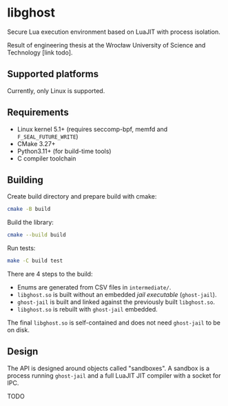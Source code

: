 # libghost

Secure Lua execution environment based on LuaJIT with process isolation.

Result of engineering thesis at the Wrocław University of Science and Technology [link todo].

## Supported platforms

Currently, only Linux is supported.

## Requirements

* Linux kernel 5.1+ (requires seccomp-bpf, memfd and `F_SEAL_FUTURE_WRITE`)
* CMake 3.27+
* Python3.11+ (for build-time tools)
* C compiler toolchain

## Building

Create build directory and prepare build with cmake:

```sh
cmake -B build
```

Build the library:

```sh
cmake --build build
```

Run tests:

```sh
make -C build test
```

There are 4 steps to the build:

* Enums are generated from CSV files in `intermediate/`.
* `libghost.so` is built without an embedded *jail executable* (`ghost-jail`).
* `ghost-jail` is built and linked against the previously built `libghost.so`.
* `libghost.so` is rebuilt with `ghost-jail` embedded.

The final `libghost.so` is self-contained and does not need `ghost-jail` to be on disk.

## Design

The API is designed around objects called "sandboxes". A sandbox is a process running `ghost-jail` and a full LuaJIT JIT compiler with a socket for IPC.

TODO
